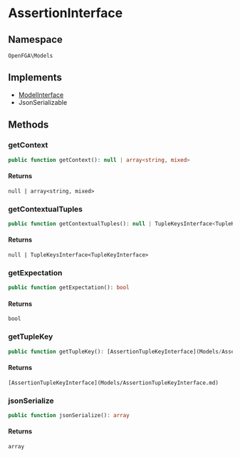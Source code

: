 # AssertionInterface


## Namespace
`OpenFGA\Models`

## Implements
* [ModelInterface](Models/ModelInterface.md)
* JsonSerializable



## Methods
### getContext


```php
public function getContext(): null | array<string, mixed>
```



#### Returns
`null | array<string, mixed>`

### getContextualTuples


```php
public function getContextualTuples(): null | TupleKeysInterface<TupleKeyInterface>
```



#### Returns
`null | TupleKeysInterface<TupleKeyInterface>`

### getExpectation


```php
public function getExpectation(): bool
```



#### Returns
`bool`

### getTupleKey


```php
public function getTupleKey(): [AssertionTupleKeyInterface](Models/AssertionTupleKeyInterface.md)
```



#### Returns
`[AssertionTupleKeyInterface](Models/AssertionTupleKeyInterface.md)`

### jsonSerialize


```php
public function jsonSerialize(): array
```



#### Returns
`array`

